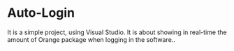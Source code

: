 # Auto-Login
It is a simple project, using Visual Studio. It is about showing in real-time the amount of Orange package when logging in the software..
